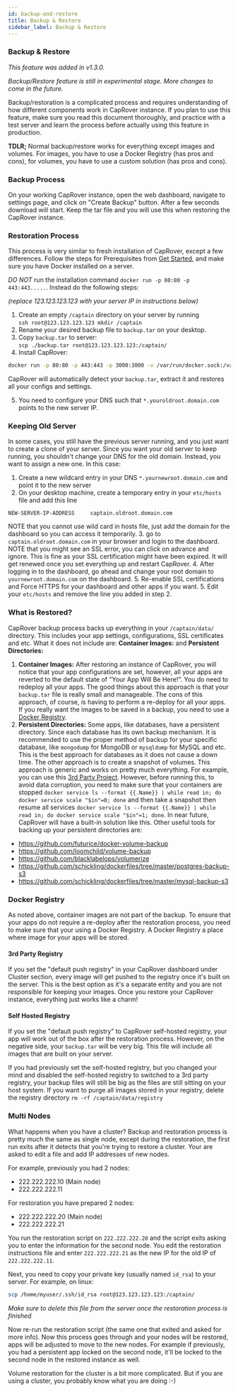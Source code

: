 ```yaml
---
id: backup-and-restore
title: Backup & Restore
sidebar_label: Backup & Restore
---
```



### Backup & Restore

_This feature was added in v1.3.0._

_Backup/Restore feature is still in experimental stage. More changes to come in the future._


Backup/restoration is a complicated process and requires understanding of how different components work in CapRover instance. If you plan to use this feature, make sure you read this document thoroughly, and practice with a test server and learn the process before actually using this feature in production.


**TDLR;** Normal backup/restore works for everything except images and volumes. For images, you have to use a Docker Registry (has pros and cons), for volumes, you have to use a custom solution (has pros and cons).


### Backup Process

On your working CapRover instance, open the web dashboard, navigate to settings page, and click on "Create Backup" button. After a few seconds download will start. Keep the tar file and you will use this when restoring the CapRover instance.


### Restoration Process

This process is very similar to fresh installation of CapRover, except a few differences. Follow the steps for Prerequisites from [Get Started](get-started.md), and make sure you have Docker installed on a server.

*DO NOT* run the installation command `docker run -p 80:80 -p 443:443.....`. Instead do the following steps:

_(replace 123.123.123.123 with your server IP in instructions below)_

1. Create an empty `/captain` directory on your server by running <br/> `ssh root@123.123.123.123 mkdir /captain`
2. Rename your desired backup file to `backup.tar` on your desktop.
3. Copy `backup.tar` to server: <br/> `scp ./backup.tar root@123.123.123.123:/captain/`
4. Install CapRover:
```bash
docker run -p 80:80 -p 443:443 -p 3000:3000 -v /var/run/docker.sock:/var/run/docker.sock -v /captain:/captain caprover/caprover
```


CapRover will automatically detect your `backup.tar`, extract it and restores all your configs and settings.

5. You need to configure your DNS such that `*.youroldroot.domain.com` points to the new server IP. 


### Keeping Old Server

In some cases, you still have the previous server running, and you just want to create a clone of your server. Since you want your old server to keep running, you shouldn't change your DNS for the old domain. Instead, you want to assign a new one. In this case:
1. Create a new wildcard entry in your DNS `*.yournewroot.domain.com` and point it to the new server
2. On your desktop machine, create a temporary entry in your `etc/hosts` file and add this line
```
NEW-SERVER-IP-ADDRESS	  captain.oldroot.domain.com
```
NOTE that you cannot use wild card in hosts file, just add the domain for the dashboard so you can access it temporarily.
3. go to `captain.oldroot.domain.com` in your browser and login to the dashboard. NOTE that you might see an SSL error, you can click on advance and ignore. This is fine as your SSL certification might have been expired. It will get renewed once you set everything up and restart CapRover.
4. After logging in to the dashboard, go ahead and change your root domain to `yournewroot.domain.com` on the dashboard.
5. Re-enable SSL certifications and Force HTTPS for your dashboard and other apps if you want.
5. Edit your `etc/hosts` and remove the line you added in step 2.


### What is Restored?

CapRover backup process backs up everything in your `/captain/data/` directory. This includes your app settings, configurations, SSL certificates and etc. What it does not include are:  **Container Images:** and **Persistent Directories:** 

1. **Container Images:** After restoring an instance of CapRover, you will notice that your app configurations are set, however, all your apps are reverted to the default state of "Your App Will Be Here!". You do need to redeploy all your apps. The good things about this approach is that your `backup.tar` file is really small and manageable. The cons of this approach, of course, is having to perform a re-deploy for all your apps. If you really want the images to be saved in a backup, you need to use a [Docker Registry](#d-r).
2. **Persistent Directories:** Some apps, like databases, have a persistent directory. Since each database has its own backup mechanism. It is recommended to use the proper method of backup for your specific database, like `mongodump` for MongoDB or `mysqldump` for MySQL and etc. This is the best approach for databases as it does not cause a down time. The other approach is to create a snapshot of volumes. This approach is generic and works on pretty much everything. For example, you can use this [3rd Party Project](https://github.com/loomchild/volume-backup). However, before running this, to avoid data corruption, you need to make sure that your containers are stopped `docker service ls --format {{.Name}} | while read in; do docker service scale "$in"=0; done` and then take a snapshot then resume all services `docker service ls --format {{.Name}} | while read in; do docker service scale "$in"=1; done`. In near future, CapRover will have a built-in solution like this.
Other useful tools for backing up your persistent directories are:
- https://github.com/futurice/docker-volume-backup
- https://github.com/loomchild/volume-backup
- https://github.com/blacklabelops/volumerize
- https://github.com/schickling/dockerfiles/tree/master/postgres-backup-s3
- https://github.com/schickling/dockerfiles/tree/master/mysql-backup-s3

### Docker Registry

As noted above, container images are not part of the backup. To ensure that your apps do not require a re-deploy after the restoration process, you need to make sure that your using a Docker Registry. A Docker Registry a place where image for your apps will be stored.

#### 3rd Party Registry

If you set the "default push registry" in your CapRover dashboard under Cluster section, every image will get pushed to the registry once it's built on the server. This is the best option as it's a separate entity and you are not responsible for keeping your images. Once you restore your CapRover instance, everything just works like a charm!

#### Self Hosted Registry

If you set the "default push registry" to CapRover self-hosted registry, your app will work out of the box after the restoration process. However, on the negative side, your `backup.tar` will be very big. This file will include all images that are built on your server. 

If you had previously set the self-hosted registry, but you changed your mind and disabled the self-hosted registry to switched to a 3rd party registry, your backup files will still be big as the files are still sitting on your host system. If you want to purge all images stored in your registry, delete the registry directory `rm -rf /captain/data/registry`


### Multi Nodes

What happens when you have a cluster? Backup and restoration process is pretty much the same as single node, except during the restoration, the first run exits after it detects that you're trying to restore a cluster. Your are asked to edit a file and add IP addresses of new nodes.


For example, previously you had 2 nodes:

- 222.222.222.10 (Main node)
- 222.222.222.11


For restoration you have prepared 2 nodes:

- 222.222.222.20 (Main node)
- 222.222.222.21


You run the restoration script on `222.222.222.20` and the script exits asking you to enter the information for the second node. You edit the restoration instructions file and enter `222.222.222.21` as the new IP for the old IP of `222.222.222.11`.

Next, you need to copy your private key (usually named `id_rsa`) to your server. For example, on linux:

```bash
scp /home/myuser/.ssh/id_rsa root@123.123.123.123:/captain/
```

_Make sure to delete this file from the server once the restoration process is finished_

Now re-run the restoration script (the same one that exited and asked for more info). Now this process goes through and your nodes will be restored, apps will be adjusted to move to the new nodes. For example if previously, you had a persistent app locked on the second node, it'll be locked to the second node in the restored instance as well. 


Volume restoration for the cluster is a bit more complicated. But if you are using a cluster, you probably know what you are doing :-)


